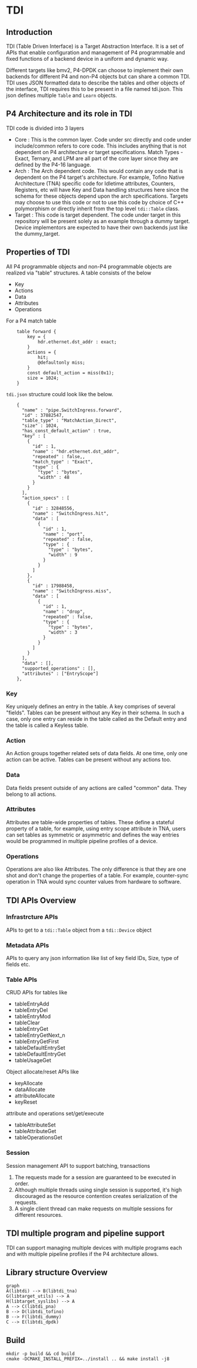 # TDI
## Introduction

TDI (Table Driven Interface) is a Target Abstraction Interface. It is a set of APIs that enable configuration and management of P4 programmable and fixed functions of a backend device in a uniform and dynamic way.

Different targets like bmv2, P4-DPDK can choose to implement their own backends for different P4 and non-P4 objects but can share a common TDI. TDI uses JSON formatted data to describe the tables and other objects of the interface, TDI requires this to be present in a file named tdi.json. This json defines multiple `Table` and `Learn` objects.

## P4 Architecture and its role in TDI

TDI code is divided into 3 layers

* Core : This is the common layer. Code under src directly and code under include/common refers to core code. This includes anything that is not dependent on P4 architecture or target specifications. Match Types - Exact, Ternary, and LPM are all part of the core layer since they are defined by the P4-16 language.
* Arch : The Arch dependent code. This would contain any code that is dependent on the P4 target's architecture. For example, Tofino Native Architecture (TNA) specific code for Idletime attributes, Counters, Registers, etc will have Key and Data handling structures here since the schema for these objects depend upon the arch specifications. Targets may choose to use this code or not to use this code by choice of C++ polymorphism or directly inherit from the top level `tdi::Table` class.
* Target : This code is target dependent. The code under target in this repository will be present solely as an example through a dummy target. Device implementors are expected to have their own backends just like the dummy_target.

## Properties of TDI

All P4 programmable objects and non-P4 programmable objects are realized via "table" structures. A table consists of the below
* Key
* Actions
* Data
* Attributes
* Operations

For a P4 match table

```
    table forward {
        key = {
            hdr.ethernet.dst_addr : exact;
        }
        actions = {
            hit;
            @defaultonly miss;
        }
        const default_action = miss(0x1);
        size = 1024;
    }

```

`tdi.json` structure could look like the below.

```
    {
      "name" : "pipe.SwitchIngress.forward",
      "id" : 37882547,
      "table_type" : "MatchAction_Direct",
      "size" : 1024,
      "has_const_default_action" : true,
      "key" : [
        {
          "id" : 1,
          "name" : "hdr.ethernet.dst_addr",
          "repeated" : false,,
          "match_type" : "Exact",
          "type" : {
            "type" : "bytes",
            "width" : 48
          }
        }
      ],
      "action_specs" : [
        {
          "id" : 32848556,
          "name" : "SwitchIngress.hit",
          "data" : [
            {
              "id" : 1,
              "name" : "port",
              "repeated" : false,
              "type" : {
                "type" : "bytes",
                "width" : 9
              }
            }
          ]
        },
        {
          "id" : 17988458,
          "name" : "SwitchIngress.miss",
          "data" : [
            {
              "id" : 1,
              "name" : "drop",
              "repeated" : false,
              "type" : {
                "type" : "bytes",
                "width" : 3
              }
            }
          ]
        }
      ],
      "data" : [],
      "supported_operations" : [],
      "attributes" : ["EntryScope"]
    },
```
### Key
Key uniquely defines an entry in the table. A key comprises of several "fields". Tables can be present without any Key in their schema. In such a case, only one entry can reside in the table called as the Default entry and the table is called a Keyless table.

### Action
An Action groups together related sets of data fields. At one time, only one action can be active. Tables can be present without any actions too.

### Data
Data fields present outside of any actions are called "common" data. They belong to all actions. 

### Attributes
Attributes are table-wide properties of tables. These define a stateful property of a table, for example, using entry scope attribute in TNA, users can set tables as symmetric or asymmetric and defines the way entries would be programmed in multiple pipeline profiles of a device.

### Operations
Operations are also like Attributes. The only difference is that they are one shot and don't change the properties of a table. For example, counter-sync operation in TNA would sync counter values from hardware to software.

## TDI APIs Overview

### Infrastrcture APIs
APIs to get to a `tdi::Table` object from a `tdi::Device` object

### Metadata APIs
APIs to query any json information like list of key field IDs, Size, type of fields etc.

### Table APIs
CRUD APIs for tables like
* tableEntryAdd
* tableEntryDel
* tableEntryMod
* tableClear
* tableEntryGet
* tableEntryGetNext_n
* tableEntryGetFirst
* tableDefaultEntrySet
* tableDefaultEntryGet
* tableUsageGet

Object allocate/reset APIs like
* keyAllocate
* dataAllocate
* attributeAllocate
* keyReset

attribute and operations set/get/execute
* tableAttributeSet
* tableAttributeGet
* tableOperationsGet


### Session
Session management API to support batching, transactions
1.  The requests made for a session are guaranteed to be executed in order.
2.  Although multiple threads using single session is supported, it's high discouraged as the resource contention creates serialization of the requests.
3.  A single client thread can make requests on multiple sessions for different resources.


## TDI multiple program and pipeline support

TDI can support managing multiple devices with multiple programs each and with multiple pipeline profiles if the P4 architecture allows.


## Library structure Overview

```mermaid
graph 
A(libtdi) --> B(libtdi_tna)
G(libtarget_utils) --> A
H(libtarget_syslibs) --> A
A --> C(libtdi_pna)
B --> D(libtdi_tofino)
B --> F(libtdi_dummy)
C --> E(libtdi_dpdk)
```

## Build

```
mkdir -p build && cd build
cmake -DCMAKE_INSTALL_PREFIX=../install .. && make install -j8
```

